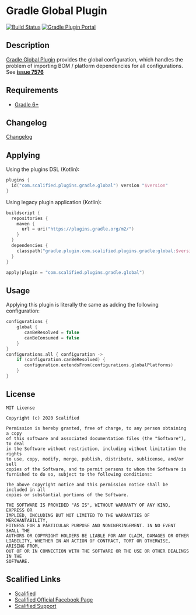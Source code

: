 # Gradle Global Plugin

[![Build Status](https://travis-ci.org/Scalified/gradle-global-plugin.svg)](https://travis-ci.org/Scalified/gradle-global-plugin)
[![Gradle Plugin Portal](https://img.shields.io/maven-metadata/v?label=Plugin&metadataUrl=https%3A%2F%2Fplugins.gradle.org%2Fm2%2Fcom%2Fscalified%2Fplugins%2Fgradle%2Fglobal%2Fcom.scalified.plugins.gradle.global.gradle.plugin%2Fmaven-metadata.xml)](https://plugins.gradle.org/plugin/com.scalified.plugins.gradle.global)

## Description

[Gradle Global Plugin](https://plugins.gradle.org/plugin/com.scalified.plugins.gradle.global) provides the global configuration,
which handles the problem of importing BOM / platform dependencies for all configurations. 
See [**issue 7576**](https://github.com/gradle/gradle/issues/7576)

## Requirements

* [Gradle 6+](https://gradle.org/)

## Changelog

[Changelog](CHANGELOG.md)

## Applying

Using the plugins DSL (Kotlin):

```kotlin
plugins {
  id("com.scalified.plugins.gradle.global") version "$version"
}
```

Using legacy plugin application (Kotlin):

```kotlin
buildscript {
  repositories {
    maven {
      url = uri("https://plugins.gradle.org/m2/")
    }
  }
  dependencies {
    classpath("gradle.plugin.com.scalified.plugins.gradle:global:$version")
  }
}

apply(plugin = "com.scalified.plugins.gradle.global")
```

## Usage

Applying this plugin is literally the same as adding the following configuration:

```kotlin
configurations {
    global {
       canBeResolved = false
       canBeConsumed = false
    }
}
configurations.all { configuration ->
    if (configuration.canBeResolved) {
       configuration.extendsFrom(configurations.globalPlatforms)
    }
}
```

## License

```
MIT License

Copyright (c) 2020 Scalified

Permission is hereby granted, free of charge, to any person obtaining a copy
of this software and associated documentation files (the "Software"), to deal
in the Software without restriction, including without limitation the rights
to use, copy, modify, merge, publish, distribute, sublicense, and/or sell
copies of the Software, and to permit persons to whom the Software is
furnished to do so, subject to the following conditions:

The above copyright notice and this permission notice shall be included in all
copies or substantial portions of the Software.

THE SOFTWARE IS PROVIDED "AS IS", WITHOUT WARRANTY OF ANY KIND, EXPRESS OR
IMPLIED, INCLUDING BUT NOT LIMITED TO THE WARRANTIES OF MERCHANTABILITY,
FITNESS FOR A PARTICULAR PURPOSE AND NONINFRINGEMENT. IN NO EVENT SHALL THE
AUTHORS OR COPYRIGHT HOLDERS BE LIABLE FOR ANY CLAIM, DAMAGES OR OTHER
LIABILITY, WHETHER IN AN ACTION OF CONTRACT, TORT OR OTHERWISE, ARISING FROM,
OUT OF OR IN CONNECTION WITH THE SOFTWARE OR THE USE OR OTHER DEALINGS IN THE
SOFTWARE.
```

## Scalified Links

* [Scalified](http://www.scalified.com)
* [Scalified Official Facebook Page](https://www.facebook.com/scalified)
* <a href="mailto:info@scalified.com?subject=[Gradle Global Plugin]: Proposals And Suggestions">Scalified Support</a>
